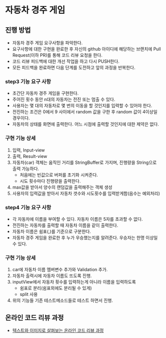 # 자동차 경주 게임
## 진행 방법
* 자동차 경주 게임 요구사항을 파악한다.
* 요구사항에 대한 구현을 완료한 후 자신의 github 아이디에 해당하는 브랜치에 Pull Request(이하 PR)를 통해 코드 리뷰 요청을 한다.
* 코드 리뷰 피드백에 대한 개선 작업을 하고 다시 PUSH한다.
* 모든 피드백을 완료하면 다음 단계를 도전하고 앞의 과정을 반복한다.

### step3 기능 요구 사항
- 초간단 자동차 경주 게임을 구현한다.
- 주어진 횟수 동안 n대의 자동차는 전진 또는 멈출 수 있다.
- 사용자는 몇 대의 자동차로 몇 번의 이동을 할 것인지를 입력할 수 있어야 한다.
- 전진하는 조건은 0에서 9 사이에서 random 값을 구한 후 random 값이 4이상일 경우이다.
- 자동차의 상태를 화면에 출력한다. 어느 시점에 출력할 것인지에 대한 제약은 없다.

### 구현 기능 상세
1. 입력, Input-view
2. 출력, Result-view
3. 자동차(car) 객체는 움직인 거리를 StringBuffer로 가지며, 진행량을 String으로 출력 가능하다.
    - 처음에는 빈값으로 버퍼를 초기화 시켜준다.
    - 시도 횟수마다 진행량을 출력한다.
4. max값을 받아서 양수의 랜덤값을 출력해주는 객체 생성
5. 사용자의 입력값을 받아서 자동차 갯수와 시도횟수를 입력받게함(음수는 예외처리)

### step4 기능 요구 사항
- 각 자동차에 이름을 부여할 수 있다. 자동차 이름은 5자를 초과할 수 없다.
- 전진하는 자동차를 출력할 때 자동차 이름을 같이 출력한다.
- 자동차 이름은 쉼표(,)를 기준으로 구분한다.
- 자동차 경주 게임을 완료한 후 누가 우승했는지를 알려준다. 우승자는 한명 이상일 수 있다.

### 구현 기능 상세
1. car에 자동차 이름 멤버변수 추가와 Validation 추가.
2. 자동차 출력시에 자동차 이름도 뜨도록 진행.
3. inputView에서 자동차 횟수를 입력하는게 아니라 이름을 입력하도록
   - 쉼표로 분리(쉼표외에도 분리될 수 있게)
   - split 사용
4. 위의 기능들 기존 테스트메소드들로 테스트 하면서 진행.

## 온라인 코드 리뷰 과정
* [텍스트와 이미지로 살펴보는 온라인 코드 리뷰 과정](https://github.com/next-step/nextstep-docs/tree/master/codereview)